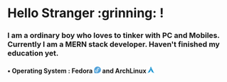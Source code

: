 <div >
	<h1>
		Hello Stranger :grinning: !
	</h1>
	<h3>
		I am a ordinary boy who loves to tinker with PC and Mobiles. Currently I am a MERN stack developer. Haven't finished my education yet.
	</h3>
	<div>
		<h4> • Operating System : Fedora <img src="https://raw.githubusercontent.com/arijit192/arijit192/main/assets/Fedora.png" height="15px" width="15px"/> and ArchLinux <img src="https://raw.githubusercontent.com/arijit192/arijit192/main/assets/archlinux.svg" height="15px" width="15px"/></h4>
	</div>
</div>
